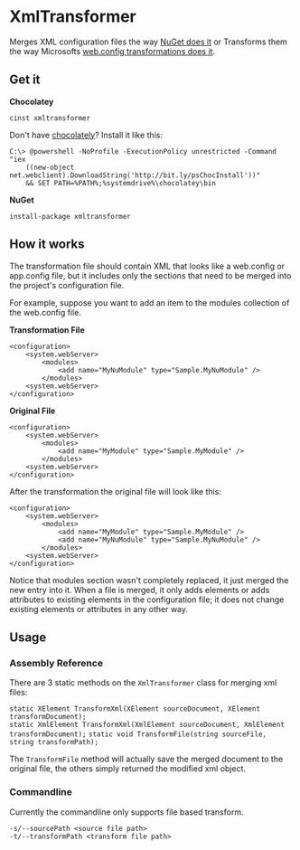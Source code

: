 # XmlTransformer

Merges XML configuration files the way [NuGet does it](http://docs.nuget.org/docs/creating-packages/configuration-file-and-source-code-transformations) 
or Transforms them the way Microsofts [web.config transformations does it](http://msdn.microsoft.com/en-us/library/dd465326.aspx).

## Get it

**Chocolatey**

```cinst xmltransformer```

Don't have [chocolately](http://chocolatey.org)? Install it like this:

```
C:\> @powershell -NoProfile -ExecutionPolicy unrestricted -Command "iex 
	((new-object net.webclient).DownloadString('http://bit.ly/psChocInstall'))" 
	&& SET PATH=%PATH%;%systemdrive%\chocolatey\bin
 ```

**NuGet**

```install-package xmltransformer```


## How it works
The transformation file should contain XML that looks like a web.config or app.config file, but it includes only the sections that need to be merged into the project's configuration file.

For example, suppose you want to add an item to the modules collection of the web.config file.

**Transformation File**  

```
<configuration>  
	<system.webServer>  
		<modules>  
			<add name="MyNuModule" type="Sample.MyNuModule" />  
		</modules>  
	<system.webServer>  
</configuration>
```

**Original File**  
```
<configuration>
	<system.webServer>
		<modules>
			<add name="MyModule" type="Sample.MyModule" />
		</modules>
	<system.webServer>
</configuration>
```

After the transformation the original file will look like this:
```  
<configuration>
	<system.webServer>
		<modules>
			<add name="MyModule" type="Sample.MyModule" />
			<add name="MyNuModule" type="Sample.MyNuModule" />
		</modules>
	<system.webServer>
</configuration>
```

Notice that modules section wasn't completely replaced, it just merged the new entry into it. When a file is merged, it only adds elements or adds attributes to existing elements in the configuration file; it does not change existing elements or attributes in any other way.

## Usage

### Assembly Reference

There are 3 static methods on the `XmlTransformer` class for merging xml files:  

```static XElement TransformXml(XElement sourceDocument, XElement transformDocument);```  
```static XmlElement TransformXml(XmlElement sourceDocument, XmlElement transformDocument);```
```static void TransformFile(string sourceFile, string transformPath);```  

The `TransformFile` method will actually save the merged document to the original file, the others simply returned the modified xml object.

### Commandline

Currently the commandline only supports file based transform.

```
-s/--sourcePath <source file path>
-t/--transformPath <transform file path>
```